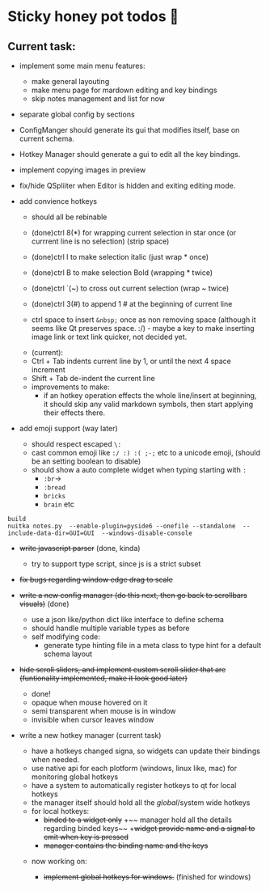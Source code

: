 
# Sticky honey pot todos 🍯

## Current task:
* implement some main menu features:
    + make general layouting
    + make menu page for mardown editing and key bindings
    + skip notes management and list for now
* separate global config by sections

* ConfigManger should generate its gui that modifies itself, base on current schema.    
* Hotkey Manager should generate a gui to edit all the key bindings.

* implement copying images in preview 
* fix/hide QSpliiter when Editor is hidden and exiting editing mode.

* add convience hotkeys
    - should all be rebinable
    - (done)ctrl 8(*) for wrapping current selection in star once (or currrent line is no selection) (strip space)
    - (done)ctrl I to make selection italic (just wrap * once)
    - (done)ctrl B to make selection Bold (wrapping * twice)
    - (done)ctrl `(~) to cross out current selection (wrap ~ twice)
    - (done)ctrl 3(#) to append 1 # at the beginning of current line
    
    - ctrl space to insert `&nbsp;` once as non removing space (although it seems like Qt preserves space. :/)
                    - maybe a key to make inserting image link or text link quicker, not decided yet.

    * (current):
    - Ctrl + Tab indents current line by 1, or until the next 4 space increment
    - Shift + Tab de-indent the current line
    - improvements to make:
        + if an hotkey operation effects the whole line/insert at beginning, it should skip any valid markdown symbols, then start applying their effects there.



* add emoji support (way later)
    - should respect escaped `\:`
    - cast common emoji like `:/ :) :( ;-;` etc to a unicode emoji, (should be an setting boolean to disable)
    - should show a auto complete widget when typing starting with `:`
        + `:br`->
        + `:bread`
        + `bricks`
        + `brain` etc


```
build
nuitka notes.py  --enable-plugin=pyside6 --onefile --standalone  --include-data-dir=GUI=GUI  --windows-disable-console
```




* ~~write javascript parser~~ (done, kinda)
    - try to support type script, since js is a strict subset
* ~~fix bugs regarding window edge drag to scale~~


* ~~write a new config manager (do this next, then go back to scrollbars visuals)~~ (done)
    - use a json like/python dict like interface to define schema
    - should handle multiple variable types as before
    - self modifying code:
        - generate type hinting file in a meta class to type hint for a default schema layout

* ~~hide scroll sliders, and implement custom scroll slider that are (funtionality implemented, make it look good later)~~
    - done!
    - opaque when mouse hovered on it
    - semi transparent when mouse is in window
    - invisible when cursor leaves window 

* write a new hotkey manager (current task) 
    - have a hotkeys changed signa, so widgets can update their bindings when needed.
    - use native api for each plotform (windows, linux like, mac) for monitoring global hotkeys
    - have a system to automatically register hotkeys to qt for local hotkeys
    - the manager itself should hold all the *global*/system wide hotkeys
    - for local hotkeys:
        + ~~binded to a widget only~~
        +~~ manager hold all the details regarding binded keys~~
        +~~widget provide name and a signal to emit when key is pressed~~
        + ~~manager contains the binding name and the keys~~

    * now working on:

        + ~~implement global hotkeys for windows.~~ (finished for windows)